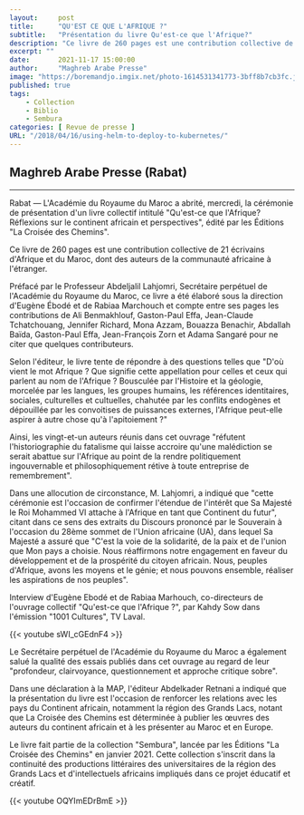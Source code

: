 ```yaml
---
layout:     post
title:      "QU'EST CE QUE L'AFRIQUE ?"
subtitle:   "Présentation du livre Qu'est-ce que l'Afrique?"
description: "Ce livre de 260 pages est une contribution collective de 21 écrivains d'Afrique et du Maroc, dont des auteurs de la communauté africaine à l'étranger."
excerpt: ""
date:       2021-11-17 15:00:00
author:     "Maghreb Arabe Presse"
image: "https://boremandjo.imgix.net/photo-1614531341773-3bff8b7cb3fc.jpg"
published: true
tags:
    - Collection
    - Biblio
    - Sembura
categories: [ Revue de presse ]
URL: "/2018/04/16/using-helm-to-deploy-to-kubernetes/"
---
```


## Maghreb Arabe Presse (Rabat)
- - -
Rabat — L'Académie du Royaume du Maroc a abrité, mercredi, la cérémonie de présentation d'un livre collectif intitulé "Qu'est-ce que l'Afrique? Réflexions sur le continent africain et perspectives", édité par les Éditions "La Croisée des Chemins".

Ce livre de 260 pages est une contribution collective de 21 écrivains d'Afrique et du Maroc, dont des auteurs de la communauté africaine à l'étranger.

Préfacé par le Professeur Abdeljalil Lahjomri, Secrétaire perpétuel de l'Académie du Royaume du Maroc, ce livre a été élaboré sous la direction d'Eugène Ébodé et de Rabiaa Marchouch et compte entre ses pages les contributions de Ali Benmakhlouf, Gaston-Paul Effa, Jean-Claude Tchatchouang, Jennifer Richard, Mona Azzam, Bouazza Benachir, Abdallah Baïda, Gaston-Paul Effa, Jean-François Zorn et Adama Sangaré pour ne citer que quelques contributeurs.

Selon l'éditeur, le livre tente de répondre à des questions telles que "D'où vient le mot Afrique ? Que signifie cette appellation pour celles et ceux qui parlent au nom de l'Afrique ? Bousculée par l'Histoire et la géologie, morcelée par les langues, les groupes humains, les références identitaires, sociales, culturelles et cultuelles, chahutée par les conflits endogènes et dépouillée par les convoitises de puissances externes, l'Afrique peut-elle aspirer à autre chose qu'à l'apitoiement ?"

Ainsi, les vingt-et-un auteurs réunis dans cet ouvrage "réfutent l'historiographie du fatalisme qui laisse accroire qu'une malédiction se serait abattue sur l'Afrique au point de la rendre politiquement ingouvernable et philosophiquement rétive à toute entreprise de remembrement".

Dans une allocution de circonstance, M. Lahjomri, a indiqué que "cette cérémonie est l'occasion de confirmer l'étendue de l'intérêt que Sa Majesté le Roi Mohammed VI attache à l'Afrique en tant que Continent du futur", citant dans ce sens des extraits du Discours prononcé par le Souverain à l'occasion du 28ème sommet de l'Union africaine (UA), dans lequel Sa Majesté a assuré que "C'est la voie de la solidarité, de la paix et de l'union que Mon pays a choisie. Nous réaffirmons notre engagement en faveur du développement et de la prospérité du citoyen africain. Nous, peuples d'Afrique, avons les moyens et le génie; et nous pouvons ensemble, réaliser les aspirations de nos peuples".

Interview d'Eugène Ebodé et de Rabiaa Marhouch, co-directeurs de l'ouvrage collectif "Qu'est-ce que l'Afrique ?", par Kahdy Sow dans l'émission "1001 Cultures", TV Laval.

{{< youtube sWI_cGEdnF4 >}}

Le Secrétaire perpétuel de l'Académie du Royaume du Maroc a également salué la qualité des essais publiés dans cet ouvrage au regard de leur "profondeur, clairvoyance, questionnement et approche critique sobre".

Dans une déclaration à la MAP, l'éditeur Abdelkader Retnani a indiqué que la présentation du livre est l'occasion de renforcer les relations avec les pays du Continent africain, notamment la région des Grands Lacs, notant que La Croisée des Chemins est déterminée à publier les œuvres des auteurs du continent africain et à les présenter au Maroc et en Europe.

Le livre fait partie de la collection "Sembura", lancée par les Éditions "La Croisée des Chemins" en janvier 2021. Cette collection s'inscrit dans la continuité des productions littéraires des universitaires de la région des Grands Lacs et d'intellectuels africains impliqués dans ce projet éducatif et créatif.


{{< youtube OQYImEDrBmE >}}

